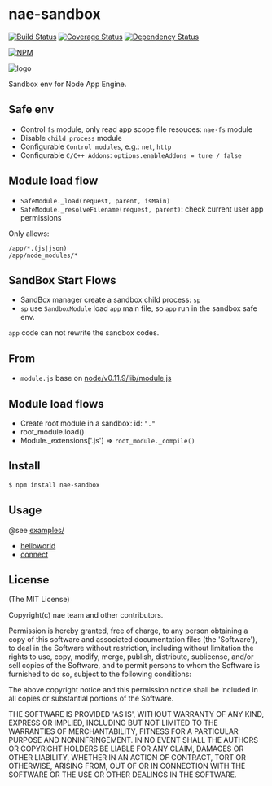 nae-sandbox
=======

[![Build Status](https://secure.travis-ci.org/node-app-engine/sandbox.png)](http://travis-ci.org/node-app-engine/sandbox) [![Coverage Status](https://coveralls.io/repos/node-app-engine/sandbox/badge.png)](https://coveralls.io/r/node-app-engine/sandbox) [![Dependency Status](https://gemnasium.com/node-app-engine/sandbox.png)](https://gemnasium.com/node-app-engine/sandbox)

[![NPM](https://nodei.co/npm/nae-sandbox.png?downloads=true&stars=true)](https://nodei.co/npm/nae-sandbox/)

![logo](https://raw.github.com/node-app-engine/sandbox/master/logo.png)

Sandbox env for Node App Engine.

## Safe env

* Control `fs` module, only read app scope file resouces: `nae-fs` module
* Disable `child_process` module
* Configurable `Control modules`, e.g.: `net`, `http`
* Configurable `C/C++ Addons`: `options.enableAddons = ture / false`

## Module load flow

* `SafeModule._load(request, parent, isMain)`
* `SafeModule._resolveFilename(request, parent)`: check current user app permissions

Only allows:

```
/app/*.(js|json)
/app/node_modules/*
```

## SandBox Start Flows

* SandBox manager create a sandbox child process: `sp`
* `sp` use `SandboxModule` load `app` main file, so `app` run in the sandbox safe env.

`app` code can not rewrite the sandbox codes.

## From

* `module.js` base on [node/v0.11.9/lib/module.js](https://raw.github.com/joyent/node/v0.11.9/lib/module.js)

## Module load flows

* Create root module in a sandbox: id: `"."`
* root_module.load()
* Module._extensions['.js'] => `root_module._compile()`

## Install

```bash
$ npm install nae-sandbox
```

## Usage

@see [examples/](https://github.com/node-app-engine/sandbox/tree/master/examples)

* [helloworld](https://github.com/node-app-engine/sandbox/tree/master/examples/helloworld)
* [connect](https://github.com/node-app-engine/sandbox/tree/master/examples/connect)

## License

(The MIT License)

Copyright(c) nae team and other contributors.

Permission is hereby granted, free of charge, to any person obtaining
a copy of this software and associated documentation files (the
'Software'), to deal in the Software without restriction, including
without limitation the rights to use, copy, modify, merge, publish,
distribute, sublicense, and/or sell copies of the Software, and to
permit persons to whom the Software is furnished to do so, subject to
the following conditions:

The above copyright notice and this permission notice shall be
included in all copies or substantial portions of the Software.

THE SOFTWARE IS PROVIDED 'AS IS', WITHOUT WARRANTY OF ANY KIND,
EXPRESS OR IMPLIED, INCLUDING BUT NOT LIMITED TO THE WARRANTIES OF
MERCHANTABILITY, FITNESS FOR A PARTICULAR PURPOSE AND NONINFRINGEMENT.
IN NO EVENT SHALL THE AUTHORS OR COPYRIGHT HOLDERS BE LIABLE FOR ANY
CLAIM, DAMAGES OR OTHER LIABILITY, WHETHER IN AN ACTION OF CONTRACT,
TORT OR OTHERWISE, ARISING FROM, OUT OF OR IN CONNECTION WITH THE
SOFTWARE OR THE USE OR OTHER DEALINGS IN THE SOFTWARE.
